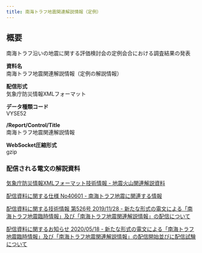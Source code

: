 ```yaml
---
title: 南海トラフ地震関連解説情報（定例）
---
```


## 概要
南海トラフ沿いの地震に関する評価検討会の定例会合における調査結果の発表

**資料名** <br/>
 南海トラフ地震関連解説情報（定例の解説情報）
 
**配信形式** <br/>
 気象庁防災情報XMLフォーマット

**データ種類コード** <br/>
 VYSE52
 
**/Report/Control/Title** <br/>
 南海トラフ地震関連解説情報

**WebSocket圧縮形式** <br/>
 gzip

### 配信される電文の解説資料
[気象庁防災情報XMLフォーマット技術情報 - 地震火山関連解説資料](https://dmdata.jp/docs/jma/manual/0101-0185.pdf#page=155) 
 
 
[配信資料に関する仕様 No40601 - 南海トラフ地震に関連する情報](https://www.data.jma.go.jp/suishin/shiyou/pdf/no40601)
 
 
[配信資料に関する技術情報 第526号 2019/11/28 - 新たな形式の電文による「南海トラフ地震臨時情報」及び「南海トラフ地震関連解説情報」の配信について](https://dmdata.jp/docs/jma/technical/526.pdf)


[配信資料に関するお知らせ 2020/05/18 - 新たな形式の電文による「南海トラフ地震臨時情報」及び「南海トラフ地震関連解説情報」の配信開始並びに配信試験について](https://dmdata.jp/docs/jma/notice/20200518a.pdf)
